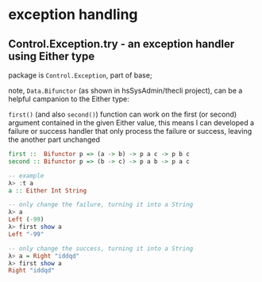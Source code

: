 # exception handling

## Control.Exception.try - an exception handler using Either type

package is `Control.Exception`, part of base;

note, `Data.Bifunctor` (as shown in hsSysAdmin/thecli project),
can be a helpful campanion to the Either type:

`first()` (and also `second()`) function can work on the first
(or second) argument contained in the given Either value, this
means I can developed a failure or success handler that only
process the failure or success, leaving the another part unchanged

```haskell
first ::  Bifunctor p => (a -> b) -> p a c -> p b c
second :: Bifunctor p => (b -> c) -> p a b -> p a c

-- example
λ> :t a
a :: Either Int String

-- only change the failure, turning it into a String
λ> a
Left (-99)
λ> first show a
Left "-99"

-- only change the success, turning it into a String
λ> a = Right "iddqd"
λ> first show a
Right "iddqd"
```
